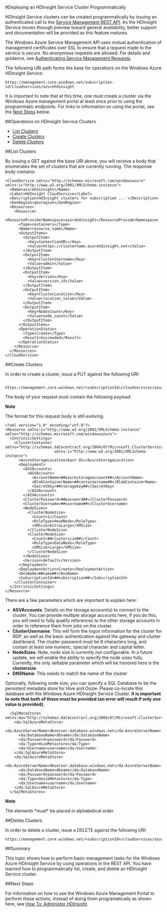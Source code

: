 <properties linkid="" urlDisplayName="" pageTitle="" metaKeywords="" description="" metaCanonical="" services="" documentationCenter="" title="Deploying an HDInsight Service Cluster Programmatically" authors=""  solutions="" writer="sburgess" manager="paulettm" editor="mollybos"  />




#Deploying an HDInsight Service Cluster Programmatically

HDInsight Service clusters can be created programmatically by issuing an authenticated call to the [Service Management REST API](http://msdn.microsoft.com/en-us/library/windowsazure/ee460799.aspx).  As the HDInsight Service moves through preview toward general availability, better support and documentation will be provided as this feature matures.  

The Windows Azure Service Management API uses mutual authentication of management certificates over SSL to ensure that a request made to the service is secure. No anonymous requests are allowed. For details and guidance, see [Authenticating Service Management Requests](http://msdn.microsoft.com/en-us/library/windowsazure/ee460782.aspx).

The following URI path forms the base for operations on the Windows Azure HDInsight Service:

	https://management.core.windows.net/subscription-id/cloudservices/azurehdinsight

It is important to note that at this time, one must create a cluster via the Windows Azure management portal at least once prior to using the programmatic endpoints. For links to information on using the portal, see the [Next Steps](#next) below.

##Operations on HDInsight Service Clusters

- [List Clusters](#list)
- [Create Clusters](#create)
- [Delete Clusters](#delete)

##<a name="list"></a>List Clusters

By issuing a GET against the base URI above, you will receive a body that enumerates the set of clusters that are currently running.  The response body contains:

    <CloudService xmlns="http://schemas.microsoft.com/windowsazure" xmlns:i="http://www.w3.org/2001/XMLSchema-instance">
      <Name>azurehdinsight</Name>
      <Label>HdInsight CloudService</Label>
      <Description>HdInsight clusters for subscription ... </Description>
      <GeoRegion>georegion</GeoRegion>
      <Resources>
        <Resource>
          <ResourceProviderNamespace>azurehdinsight</ResourceProviderNamespace>
          <Type>containers</Type>
          <Name>resource_name</Name>
          <OutputItems>
            <OutputItem>
              <Key>ConnectionURL</Key>
              <Value>https://clustername.azurehdinsight.net</Value>
            </OutputItem>
            <OutputItem>
              <Key>ClusterUsername</Key>
              <Value>admin</Value>
            </OutputItem>
            <OutputItem>
              <Key>Version</Key>
              <Value>version_id</Value>
            </OutputItem>
            <OutputItem>
              <Key>ClusterLocation</Key>
              <Value>location_value</Value>
            </OutputItem>
            <OutputItem>
              <Key>NodesCount</Key>
              <Value>node_count</Value>
            </OutputItem>
          </OutputItems>
          <OperationStatus>
            <Type>Create</Type>
            <Result>Succeeded</Result>
          </OperationStatus>
        </Resource>
      </Resources>
    </CloudService>



##<a name="create"></a>Create Clusters

In order to create a cluster, issue a PUT against the following URI: 

     https://management.core.windows.net/<subscriptionId>/cloudservices/azurehdinsight/resources/azurehdinsight/containers/<containerName>

The body of your request must contain the following payload. 

<div class="dev-callout"> 
<b>Note</b> 
<p>The format for this request body is still evolving.</p> 
</div>

    <?xml version="1.0" encoding="utf-8"?>
    <Resource xmlns:i="http://www.w3.org/2001/XMLSchema-instance" xmlns="http://schemas.microsoft.com/windowsazure">
      <IntrinsicSettings>
        <ClusterContainer xmlns="http://schemas.datacontract.org/2004/07/Microsoft.ClusterServices.DataAccess.Context"
                          xmlns:i="http://www.w3.org/2001/XMLSchema-instance">
          <AzureStorageLocation>East US</AzureStorageLocation>
          <Deployment>
            <ASVAccounts>
              <ASVAccount>
                <AccountName>##azurestorageaccount##</AccountName>
                <BlobContainerName>##containername##</BlobContainerName>
                <SecretKey>##storagekey##</SecretKey>
              </ASVAccount>
            </ASVAccounts>
            <ClusterPassword>##password##</ClusterPassword>
            <ClusterUsername>##username##</ClusterUsername>
            <NodeSizes>
              <ClusterNodeSize>
                <Count>1</Count>
                <RoleType>HeadNode</RoleType>
                <VMSize>ExtraLarge</VMSize>
              </ClusterNodeSize>
              <ClusterNodeSize>
                <Count>##clustersize##</Count>
                <RoleType>DataNode</RoleType>
                <VMSize>Large</VMSize>
              </ClusterNodeSize>
            </NodeSizes>
            <Version>default</Version>
          </Deployment>
          <DeploymentAction>Create</DeploymentAction>
          <DnsName>##name##</DnsName>
          <SubscriptionId>##subscription##</SubscriptionId>
        </ClusterContainer>
      </IntrinsicSettings>
    </Resource>

There are a few parameters which are important to explain here:

* **ASVAccounts**: Details on the storage account(s) to connect to the cluster.  You can provide multiple storage accounts here, if you do this, you will need to fully qualify references to the other storage accounts in order to reference them from jobs on the cluster.
* **ClusterUsername**: This will form the logon information for the cluster for RDP, as well as the basic authentication against the gateway and cluster dashboard.  The cluster password must be 8 characters long, and contain at least one numeric, special character and capital letter.
* **NodeSizes**: Note, node size is currently *not* configurable.  In a future update, we will enable the ability to specify the node sizes fully.  Currently, the only settable parameter which will be honored here is the **clustersize**.
* **DNSName**: This needs to match the name of the cluster

Optionally, following node size, you can specify a SQL Database to be the persistent metadata store for Hive and Oozie.  Please co-locate this database with the Windows Azure HDInsight Service Cluster.  **It is important to note that both of these must be provided (an error will result if only one value is provided).**

      <SqlMetaStores xmlns:da="http://schemas.datacontract.org/2004/07/Microsoft.ClusterServices.DataAccess">
        <da:SqlAzureMetaStore>
          <da:AzureServerName>dbserver.database.windows.net</da:AzureServerName>
          <da:DatabaseName>dbname</da:DatabaseName>
          <da:Password>password</da:Password>
          <da:Type>HiveMetastore</da:Type>
          <da:Username>username</da:Username>
        </da:SqlAzureMetaStore>
        <da:SqlAzureMetaStore>
          <da:AzureServerName>dbserver.database.windows.net</da:AzureServerName>
          <da:DatabaseName>dbname</da:DatabaseName>
          <da:Password>password</da:Password>
          <da:Type>OozieMetastore</da:Type>
          <da:Username>username</da:Username>
        </da:SqlAzureMetaStore>
      </SqlMetaStores>

<div class="dev-callout"> 
<b>Note</b> 
<p>The elements *must* be placed in alphabetical order.</p> 
</div>

##<a name="delete"></a>Delete Clusters

In order to delete a cluster, issue a DELETE against the following URI:

    https://management.core.windows.net/<subscriptionId>/cloudservices/azurehdinsight/resources/azurehdinsight/containers/<containerName>

##Summary

This topic shows how to perform basic management tasks for the Windows Azure HDInsight Service by using operations in the REST API. You have learned how to programmatically list, create, and delete an HDInsight Service cluster.

##<a name="next"></a>Next Steps

 For information on how to use the Windows Azure Management Portal to perform these actions, instead of doing them programatically as shown here, see [How To: Administer HDInsight][hdinsight-admin].

[hdinsight-admin]: /en-us/manage/services/hdinsight/howto-administer-hdinsight/